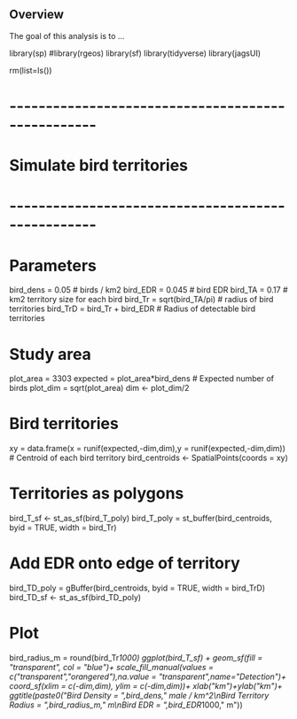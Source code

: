 ## Overview

The goal of this analysis is to ...

library(sp)
#library(rgeos)
library(sf)
library(tidyverse)
library(jagsUI)

rm(list=ls())

# --------------------------------------------------
# Simulate bird territories
# --------------------------------------------------

# Parameters
bird_dens = 0.05        # birds / km2
bird_EDR = 0.045       # bird EDR
bird_TA = 0.17        # km2 territory size for each bird
bird_Tr = sqrt(bird_TA/pi) # radius of bird territories
bird_TrD = bird_Tr + bird_EDR  # Radius of detectable bird territories

# Study area
plot_area = 3303
expected = plot_area*bird_dens  # Expected number of birds
plot_dim = sqrt(plot_area)
dim <- plot_dim/2

# Bird territories
xy = data.frame(x = runif(expected,-dim,dim),y = runif(expected,-dim,dim)) # Centroid of each bird territory
bird_centroids <- SpatialPoints(coords = xy)

# Territories as polygons
bird_T_sf <- st_as_sf(bird_T_poly)
bird_T_poly = st_buffer(bird_centroids, byid = TRUE, width = bird_Tr)

# Add EDR onto edge of territory
bird_TD_poly = gBuffer(bird_centroids, byid = TRUE, width = bird_TrD)
bird_TD_sf <- st_as_sf(bird_TD_poly)

# Plot
bird_radius_m = round(bird_Tr*1000)
ggplot(bird_T_sf) +
  geom_sf(fill = "transparent", col = "blue")+
  scale_fill_manual(values = c("transparent","orangered"),na.value = "transparent",name="Detection")+
  coord_sf(xlim = c(-dim,dim), ylim = c(-dim,dim))+
  xlab("km")+ylab("km")+
  ggtitle(paste0("Bird Density = ",bird_dens," male / km^2\nBird Territory Radius = ",bird_radius_m," m\nBird EDR = ",bird_EDR*1000," m"))
